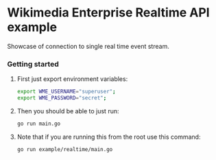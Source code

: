 # Wikimedia Enterprise Realtime API example

Showcase of connection to single real time event stream.

### Getting started

1. First just export environment variables:

   ```bash
   export WME_USERNAME="superuser";
   export WME_PASSWORD="secret";
   ```

1. Then you should be able to just run:

   ```bash
   go run main.go
   ```

1. Note that if you are running this from the root use this command:
   ```bash
   go run example/realtime/main.go
   ```
